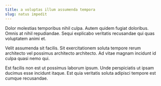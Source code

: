 ```yaml
---
title: a voluptas illum assumenda tempora
slug: natus impedit
---
```


Dolor molestias temporibus nihil culpa. Autem quidem fugiat doloribus. Omnis at nihil repudiandae. Sequi explicabo veritatis recusandae qui quas voluptatem animi et.

Velit assumenda sit facilis. Sit exercitationem soluta tempore rerum architecto vel possimus architecto architecto. Ad vitae magnam incidunt id culpa quasi nemo qui.

Est facilis non est ut possimus laborum ipsum. Unde perspiciatis ut ipsam ducimus esse incidunt itaque. Est quia veritatis soluta adipisci tempore est cumque recusandae.
